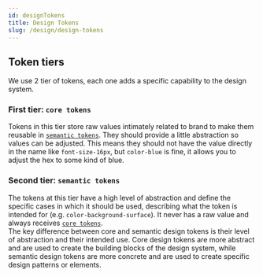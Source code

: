```yaml
---
id: designTokens
title: Design Tokens
slug: /design/design-tokens
---
```


## Token tiers

We use 2 tier of tokens, each one adds a specific capability to the design system.

### First tier: `core tokens`

Tokens in this tier store raw values intimately related to brand to make them reusable in [`semantic tokens`](#second-tier:-semantic-tokens).
They should provide a little abstraction so values can be adjusted. This means they should not have the value directly in the name like `font-size-16px`, but `color-blue` is fine, it allows you to adjust the hex to some kind of blue.

### Second tier: `semantic tokens`

The tokens at this tier have a high level of abstraction and define the specific cases in which it should be used, describing what the token is intended for (e.g. `color-background-surface`). It never has a raw value and always receives [`core tokens`](#first-tier:-core-tokens).  
The key difference between core and semantic design tokens is their level of abstraction and their intended use. Core design tokens are more abstract and are used to create the building blocks of the design system, while semantic design tokens are more concrete and are used to create specific design patterns or elements.
